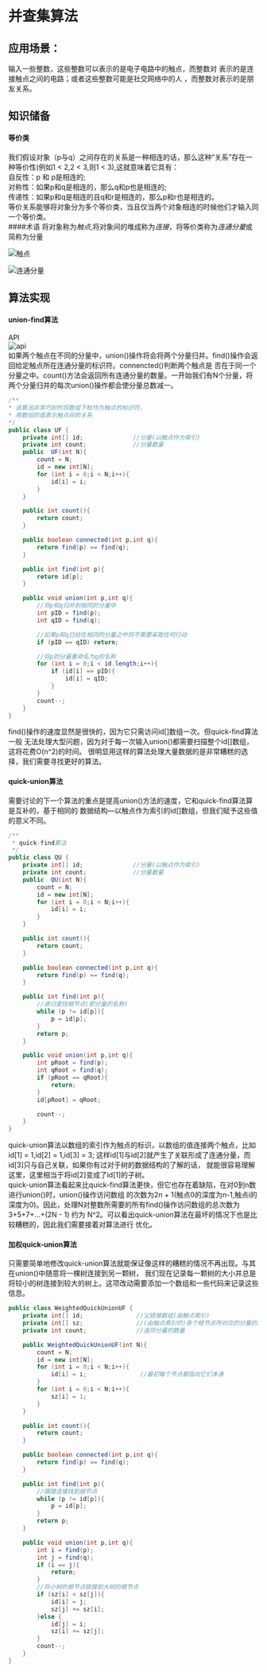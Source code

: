 # 并查集算法


## 应用场景：  
输入一些整数，这些整数可以表示的是电子电路中的触点，而整数对 表示的是连接触点之间的电路；或者这些整数可能是社交网络中的人
，而整数对表示的是朋友关系。
## 知识储备
#### 等价类

我们假设对象（p与q）之间存在的关系是一种相连的话，那么这种“关系”存在一种等价性(例如1 < 2,2 < 3,则1 < 3),这就意味着它具有：   
自反性：p 和 p是相连的;  
对称性：如果p和q是相连的，那么q和p也是相连的;  
传递性：如果p和q是相连的且q和r是相连的，那么p和r也是相连的。  
等价关系能够将对象分为多个等价类，当且仅当两个对象相连的时候他们才输入同一个等价类。  
####术语
将对象称为*触点*,将对象间的堆成称为*连接*，将等价类称为*连通分量*或简称为分量
  
![触点](../dynamic_connect/image/1.png)   


![连通分量](../dynamic_connect/image/2.png)

## 算法实现

#### union-find算法
API  
![api](../dynamic_connect/image/UF.png)  
如果两个触点在不同的分量中，union()操作将会将两个分量归并。find()操作会返回给定触点所在连通分量的标识符。connencted()判断两个触点是
否在于同一个分量之中。count()方法会返回所有连通分量的数量。一开始我们有N个分量，将两个分量归并的每次union()操作都会使分量总数减一。


````java
/**
* 该算法非常巧妙的将数组下标作为触点的标识符，
* 用数组的值表示触点间的关系 
*/
public class UF {
    private int[] id;              //分量(以触点作为索引)
    private int count;             //分量数量
    public  UF(int N){
        count = N;
        id = new int[N];
        for (int i = 0;i < N;i++){
            id[i] = i;
        }
    }

    public int count(){
        return count;
    }

    public boolean connected(int p,int q){
        return find(p) == find(q);
    }

    public int find(int p){
        return id[p];
    }

    public void union(int p,int q){
        //将p和q归并到相同的分量中
        int pID = find(p);
        int qID = find(q);

        //如果p和q已经在相同的分量之中则不需要采取任何行动
        if (pID == qID) return;

        //将p的分量重命名为q的名称
        for (int i = 0;i < id.length;i++){
            if (id[i] == pID){
                id[i] = qID;
            }
        }
        count--;
    }
}
````
find()操作的速度显然是很快的，因为它只需访问id[]数组一次。但quick-find算法一般
无法处理大型问题，因为对于每一次输入union()都需要扫描整个id[]数组，这将花费O(n^2)的时间。
很明显用这样的算法处理大量数据的是非常糟糕的选择，我们需要寻找更好的算法。

#### quick-union算法
需要讨论的下一个算法的重点是提高union()方法的速度，它和quick-find算法算是互补的，基于相同的
数据结构—以触点作为索引的id[]数组，但我们赋予这些值的意义不同。
```java
/**
 * quick-find算法
 */
public class QU {
    private int[] id;              //分量(以触点作为索引)
    private int count;             //分量数量
    public  QU(int N){
        count = N;
        id = new int[N];
        for (int i = 0;i < N;i++){
            id[i] = i;
        }
    }

    public int count(){
        return count;
    }

    public boolean connected(int p,int q){
        return find(p) == find(q);
    }

    public int find(int p){
        //递归查找根节点(即分量的名称)
        while (p != id[p]){
            p = id[p];
        }
        return p;
    }

    public void union(int p,int q){
        int pRoot = find(p);
        int qRoot = find(q);
        if (pRoot == qRoot){
            return;
        }
        id[pRoot] = qRoot;

        count--;
    }
}

```
quick-union算法以数组的索引作为触点的标识，以数组的值连接两个触点，比如id[1] = 1,id[2] = 1,id[3] = 3;
这样id[1]与id[2]就产生了关联形成了连通分量，而id[3]只与自己关联，如果你有过对于树的数据结构的了解的话，
就能很容易理解这里，这里相当于将id[2]变成了id[1]的子树。    
quick-union算法看起来比quick-find算法更快，但它也存在着缺陷，在对0到n数进行union()时，union()操作访问数组
的次数为2n + 1(触点0的深度为n-1,触点i的深度为0)。因此，处理N对整数所需要的所有find()操作访问数组的总次数为
3+5+7+...+(2N - 1) 约为 N^2。可以看出quick-union算法在最坏的情况下也是比较糟糕的，因此我们需要接着对算法进行
优化。

#### 加权quick-union算法

只需要简单地修改quick-union算法就能保证像这样的糟糕的情况不再出现。与其在union()中随意将一棵树连接到另一颗树，
我们现在记录每一颗树的大小并总是将较小的树连接到较大的树上。这项改动需要添加一个数组和一些代码来记录这些信息。
```java
public class WeightedQuickUnionUF {
    private int[] id;               //父链接数组(由触点索引)
    private int[] sz;               //(由触点索引的)各个根节点所对应的分量的大小
    private int count;              //连同分量的数量

    public WeightedQuickUnionUF(int N){
        count = N;
        id = new int[N];
        for (int i = 0;i < N;i++){
            id[i] = i;               //最初每个节点都指向它们本身
        }
        for (int i = 0;i < N;i++){
            sz[i] = 1;
        }
    }

    public int count(){
        return count;
    }

    public boolean connected(int p,int q){
        return find(p) == find(q);
    }

    public int find(int p){
        //跟随连接找到根节点
        while (p != id[p]){
            p = id[p];
        }
        return p;
    }

    public void union(int p,int q){
        int i = find(p);
        int j = find(q);
        if (i == j){
            return;
        }
        //将小树的根节点链接到大树的根节点
        if (sz[i] < sz[j]){
            id[i] = j;
            sz[j] += sz[i];
        }else {
            id[j] = i;
            sz[i] += sz[j];
        }
        count--;
    }
}
```